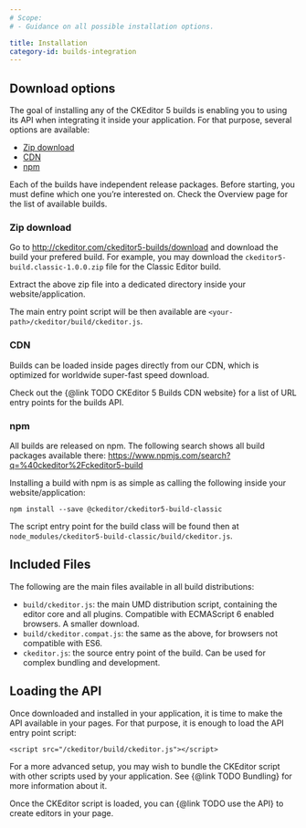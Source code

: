 ```yaml
---
# Scope:
# - Guidance on all possible installation options.

title: Installation
category-id: builds-integration
---
```


## Download options

The goal of installing any of the CKEditor 5 builds is enabling you to using its API when integrating it inside your application. For that purpose, several options are available:

* [Zip download](#zip-download)
* [CDN](#cdn)
* [npm](#npm)

Each of the builds have independent release packages. Before starting, you must define which one you’re interested on. Check the Overview page for the list of available builds.

### Zip download

Go to http://ckeditor.com/ckeditor5-builds/download and download the build your prefered build. For example, you may download the `ckeditor5-build.classic-1.0.0.zip` file for the Classic Editor build.

Extract the above zip file into a dedicated directory inside your website/application.

The main entry point script will be then available are `<your-path>/ckeditor/build/ckeditor.js`.

### CDN

Builds can be loaded inside pages directly from our CDN, which is optimized for worldwide super-fast speed download.

Check out the {@link TODO CKEditor 5 Builds CDN website} for a list of URL entry points for the builds API.

### npm

All builds are released on npm. The following search shows all build packages available there: https://www.npmjs.com/search?q=%40ckeditor%2Fckeditor5-build

Installing a build with npm is as simple as calling the following inside your website/application:

```
npm install --save @ckeditor/ckeditor5-build-classic
```

The script entry point for the build class will be found then at `node_modules/ckeditor5-build-classic/build/ckeditor.js`.

## Included Files

The following are the main files available in all build distributions:

* `build/ckeditor.js`: the main UMD distribution script, containing the editor core and all plugins. Compatible with ECMAScript 6 enabled browsers. A smaller download.
* `build/ckeditor.compat.js`: the same as the above, for browsers not compatible with ES6.
* `ckeditor.js`: the source entry point of the build. Can be used for complex bundling and development.

## Loading the API

Once downloaded and installed in your application, it is time to make the API available in your pages. For that purpose, it is enough to load the API entry point script:

```
<script src="/ckeditor/build/ckeditor.js"></script>
```

For a more advanced setup, you may wish to bundle the CKEditor script with other scripts used by your application. See {@link TODO Bundling} for more information about it.

Once the CKEditor script is loaded, you can {@link TODO use the API} to create editors in your page.

